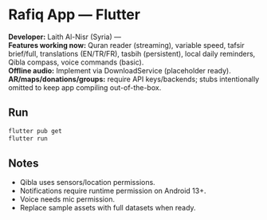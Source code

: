 # Rafiq App — Flutter
**Developer:** Laith Al-Nisr (Syria) —   
**Features working now:** Quran reader (streaming), variable speed, tafsir brief/full, translations (EN/TR/FR), tasbih (persistent), local daily reminders, Qibla compass, voice commands (basic).  
**Offline audio:** Implement via DownloadService (placeholder ready).  
**AR/maps/donations/groups:** require API keys/backends; stubs intentionally omitted to keep app compiling out-of-the-box.

## Run
```bash
flutter pub get
flutter run
```

## Notes
- Qibla uses sensors/location permissions.
- Notifications require runtime permission on Android 13+.
- Voice needs mic permission.
- Replace sample assets with full datasets when ready.
